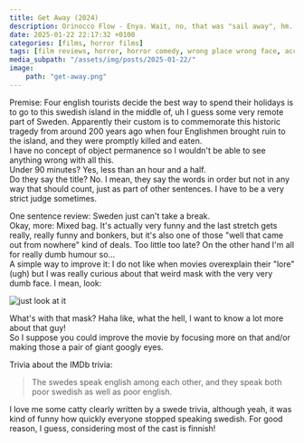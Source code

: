 ```yaml
---
title: Get Away (2024)
description: Orinocco Flow - Enya. Wait, no, that was "sail away", hm.
date: 2025-01-22 22:17:32 +0100
categories: [films, horror films]
tags: [film reviews, horror, horror comedy, wrong place wrong face, accurate portrayal of another country, folk horror, vacationsploitation, the writer's barely-disguised fetish, they don't say the title]
media_subpath: "/assets/img/posts/2025-01-22/"
image:
    path: "get-away.png"
---
```

<span class="reviewsection">Premise:</span> Four english tourists decide the best way to spend their holidays is to go to this swedish island in the middle of, uh I guess some very remote part of Sweden. Apparently their custom is to commemorate this historic tragedy from around 200 years ago when four Englishmen brought ruin to the island, and they were promptly killed and eaten.<br/>I have no concept of object permanence so I wouldn't be able to see anything wrong with all this.<br/>
<span class="reviewsection">Under 90 minutes?</span> Yes, less than an hour and a half.<br/>
<span class="reviewsection">Do they say the title?</span> No. I mean, they say the words in order but not in any way that should count, just as part of other sentences. I have to be a very strict judge sometimes.

<span class="reviewsection">One sentence review:</span> Sweden just can't take a break.<br/>
<span class="reviewsection">Okay, more:</span> Mixed bag. It's actually very funny and the last stretch gets really, really funny and bonkers, but it's also one of those "well that came out from nowhere" kind of deals. Too little too late? On the other hand I'm all for really dumb humour so...<br/>
<span class="reviewsection">A simple way to improve it:</span> I do not like when movies overexplain their "lore" (ugh) but I was really curious about that weird mask with the very very dumb face. I mean, look:

![just look at it](get-away-mask.png)

What's with that mask? Haha like, what the hell, I want to know a lot more about that guy!<br/>
So I suppose you could improve the movie by focusing more on that and/or making those a pair of giant googly eyes.

<span class="reviewsection">Trivia about the IMDb trivia:</span>
> The swedes speak english among each other, and they speak both poor swedish as well as poor english.

I love me some catty clearly written by a swede trivia, although yeah, it was kind of funny how quickly everyone stopped speaking swedish. For good reason, I guess, considering most of the cast is finnish!
